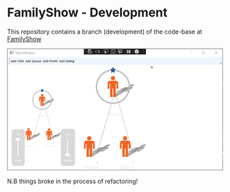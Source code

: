 # FamilyShow - Development

This repository contains a branch (development) of the code-base at <a href="https://github.com/fredatgithub/FamilyShow/">FamilyShow</a>


![animation gif example](
https://github.com/dtaylor-530/FamilyShow/blob/development/Animation.gif)


N.B things broke in the process of refactoring!
